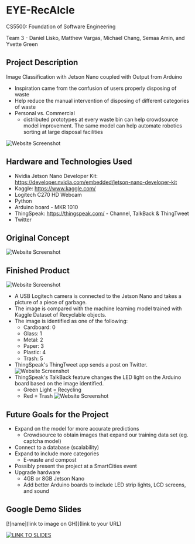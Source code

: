 # EYE-RecAIcle

CS5500: Foundation of Software Engineering

Team 3 - Daniel Lisko, Matthew Vargas, Michael Chang, Semaa Amin, and Yvette Green

## Project Description
Image Classification with Jetson Nano coupled with Output from Arduino
* Inspiration came from the confusion of users properly disposing of waste
* Help reduce the manual intervention of disposing of different categories of waste
* Personal vs. Commercial 
     * distributed prototypes at every waste bin can help crowdsource model improvement. The same model can help automate robotics sorting at large disposal facilities


![Website Screenshot](https://github.com/greeny90/recycle-ai/blob/main/logo.png)

## Hardware and Technologies Used
- Nvidia Jetson Nano Developer Kit: https://developer.nvidia.com/embedded/jetson-nano-developer-kit
- Kaggle: https://www.kaggle.com/
- Logitech C270 HD Webcam
- Python
- Arduino board - MKR 1010
- ThingSpeak: https://thingspeak.com/ - Channel, TalkBack & ThingTweet
- Twitter

## Original Concept 
![Website Screenshot](https://github.com/greeny90/recycle-ai/blob/main/originalconcept.png)

## Finished Product
![Website Screenshot](https://github.com/greeny90/recycle-ai/blob/main/howitworks.png)
- A USB Logitech camera is connected to the Jetson Nano and takes a picture of a piece of garbage.
- The image is compared with the machine learning model trained with Kaggle Dataset of Recyclable objects.
- The image is identified as one of the following: 
     - Cardboard: 0
     - Glass: 1
     - Metal: 2
     - Paper: 3
     - Plastic: 4
     - Trash: 5  
- ThingSpeak's ThingTweet app sends a post on Twitter. 
![Website Screenshot](https://github.com/greeny90/recycle-ai/blob/main/tweet.png)
- ThingSpeak's TalkBack feature changes the LED light on the Arduino board based on the image identified. 
     - Green Light = Recycling 
     - Red = Trash
![Website Screenshot](https://github.com/greeny90/recycle-ai/blob/main/arduino.png)

## Future Goals for the Project
- Expand on the model for more accurate predictions
   - Crowdsource to obtain images that expand our training data set (eg. captcha model)
- Connect to a database (scalability)
- Expand to include more categories 
   - E-waste and compost
- Possibly present the project at a SmartCities event
- Upgrade hardware 
   - 4GB or 8GB Jetson Nano 
   - Add better Arduino boards to include LED strip lights, LCD screens, and sound

## Google Demo Slides
[![name](link to image on GH)](link to your URL)

[![LINK TO SLIDES]([https://github.com/coder-chick/recycle-ai/blob/main/EYE-RecAIcle%20Slides.png)](https://docs.google.com/presentation/d/1O_W9ddtD3KJIEUg6YtUYFHIBgqades3gN6sQesUPft8/edit#slide=id.g1268a7e57a3_0_249)

